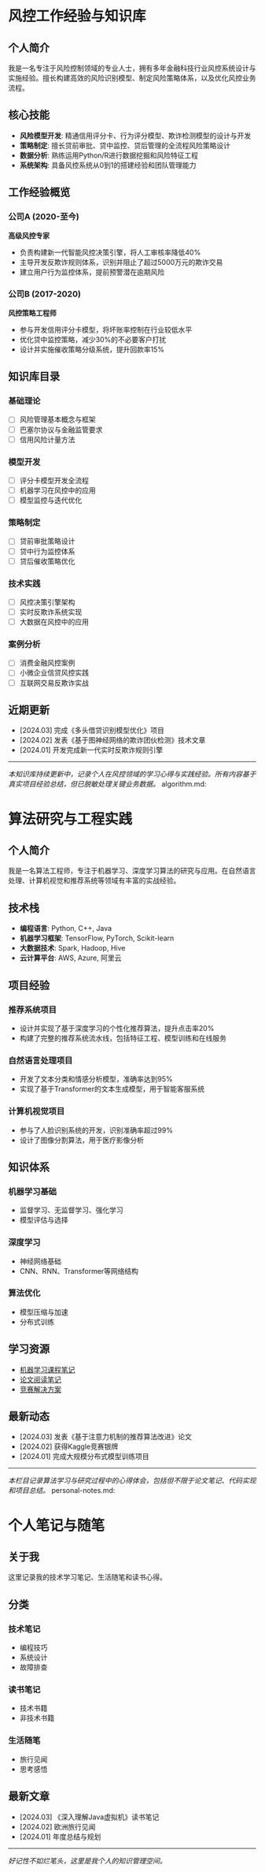 # 风控工作经验与知识库

## 个人简介

我是一名专注于风险控制领域的专业人士，拥有多年金融科技行业风控系统设计与实施经验。擅长构建高效的风险识别模型、制定风险策略体系，以及优化风控业务流程。

## 核心技能

- **风险模型开发**: 精通信用评分卡、行为评分模型、欺诈检测模型的设计与开发
- **策略制定**: 擅长贷前审批、贷中监控、贷后管理的全流程风险策略设计
- **数据分析**: 熟练运用Python/R进行数据挖掘和风险特征工程
- **系统架构**: 具备风控系统从0到1的搭建经验和团队管理能力

## 工作经验概览

### 公司A (2020-至今)
**高级风控专家**
- 负责构建新一代智能风控决策引擎，将人工审核率降低40%
- 主导开发反欺诈规则体系，识别并阻止了超过5000万元的欺诈交易
- 建立用户行为监控体系，提前预警潜在逾期风险

### 公司B (2017-2020)
**风控策略工程师**
- 参与开发信用评分卡模型，将坏账率控制在行业较低水平
- 优化贷中监控策略，减少30%的不必要客户打扰
- 设计并实施催收策略分级系统，提升回款率15%

## 知识库目录

### 基础理论
- [ ] 风险管理基本概念与框架
- [ ] 巴塞尔协议与金融监管要求
- [ ] 信用风险计量方法

### 模型开发
- [ ] 评分卡模型开发全流程
- [ ] 机器学习在风控中的应用
- [ ] 模型监控与迭代优化

### 策略制定
- [ ] 贷前审批策略设计
- [ ] 贷中行为监控体系
- [ ] 贷后催收策略优化

### 技术实践
- [ ] 风控决策引擎架构
- [ ] 实时反欺诈系统实现
- [ ] 大数据在风控中的应用

### 案例分析
- [ ] 消费金融风控案例
- [ ] 小微企业信贷风控实践
- [ ] 互联网交易反欺诈实战

## 近期更新
- [2024.03] 完成《多头借贷识别模型优化》项目
- [2024.02] 发表《基于图神经网络的欺诈团伙检测》技术文章
- [2024.01] 开发完成新一代实时反欺诈规则引擎

---

*本知识库持续更新中，记录个人在风控领域的学习心得与实践经验。所有内容基于真实项目经验总结，但已脱敏处理关键业务数据。*
algorithm.md:
# 算法研究与工程实践

## 个人简介

我是一名算法工程师，专注于机器学习、深度学习算法的研究与应用。在自然语言处理、计算机视觉和推荐系统等领域有丰富的实战经验。

## 技术栈

- **编程语言**: Python, C++, Java
- **机器学习框架**: TensorFlow, PyTorch, Scikit-learn
- **大数据技术**: Spark, Hadoop, Hive
- **云计算平台**: AWS, Azure, 阿里云

## 项目经验

### 推荐系统项目
- 设计并实现了基于深度学习的个性化推荐算法，提升点击率20%
- 构建了完整的推荐系统流水线，包括特征工程、模型训练和在线服务

### 自然语言处理项目
- 开发了文本分类和情感分析模型，准确率达到95%
- 实现了基于Transformer的文本生成模型，用于智能客服系统

### 计算机视觉项目
- 参与了人脸识别系统的开发，识别准确率超过99%
- 设计了图像分割算法，用于医疗影像分析

## 知识体系

### 机器学习基础
- 监督学习、无监督学习、强化学习
- 模型评估与选择

### 深度学习
- 神经网络基础
- CNN、RNN、Transformer等网络结构

### 算法优化
- 模型压缩与加速
- 分布式训练

## 学习资源
- [机器学习课程笔记]()
- [论文阅读笔记]()
- [竞赛解决方案]()

## 最新动态
- [2024.03] 发表《基于注意力机制的推荐算法改进》论文
- [2024.02] 获得Kaggle竞赛银牌
- [2024.01] 完成大规模分布式模型训练项目

---

*本栏目记录算法学习与研究过程中的心得体会，包括但不限于论文笔记、代码实现和项目总结。*
personal-notes.md:
# 个人笔记与随笔

## 关于我

这里记录我的技术学习笔记、生活随笔和读书心得。

## 分类

### 技术笔记
- 编程技巧
- 系统设计
- 故障排查

### 读书笔记
- 技术书籍
- 非技术书籍

### 生活随笔
- 旅行见闻
- 思考感悟

## 最新文章
- [2024.03] 《深入理解Java虚拟机》读书笔记
- [2024.02] 欧洲旅行见闻
- [2024.01] 年度总结与规划

---

*好记性不如烂笔头，这里是我个人的知识管理空间。*